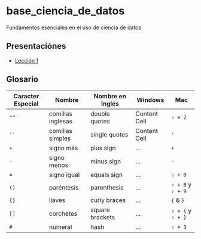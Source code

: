 # base_ciencia_de_datos
Fundamentos esenciales en el uso de ciencia de datos


## Presentaciónes
* [Lección 1](https://rawcdn.githack.com/SwissCodeLearning/base_ciencia_de_datos/f2a5a8fdb7f12494ae9550b09899051c549db544/presentaciones/SCL101-L1.html)

## Glosario


| Caracter Especial  | Nombre | Nombre en Inglés | Windows | Mac |
| ---------- | ------------- | ------------- | ------------- |  ------------- | 
| `""`  | comillas inglesas  | double quotes  | Content Cell  | `⇧ + 2`  |
| `''`  | comillas simples  | single quotes  | Content Cell  | `'`  |
| `+`  | signo más  | plus sign  | …  | `+`  |
| `-`  | signo menos  | minus sign  | …  | `-`  |
| `=`  | signo igual  | equals sign  | …  | `⇧ + 0`  |
| `()`  | paréntesis  | parenthesis  | …  |  `⇧ + 8`  y  `⇧ + 9`|
| `{}`  | llaves  | curly braces | …  | `{` & `}` |
| `[]`  | corchetes  | square brackets  | …  | `⇧ + {` y `⇧ + }`  |
| `#`  | numeral | hash  | …  | `⇧ + 3` |
